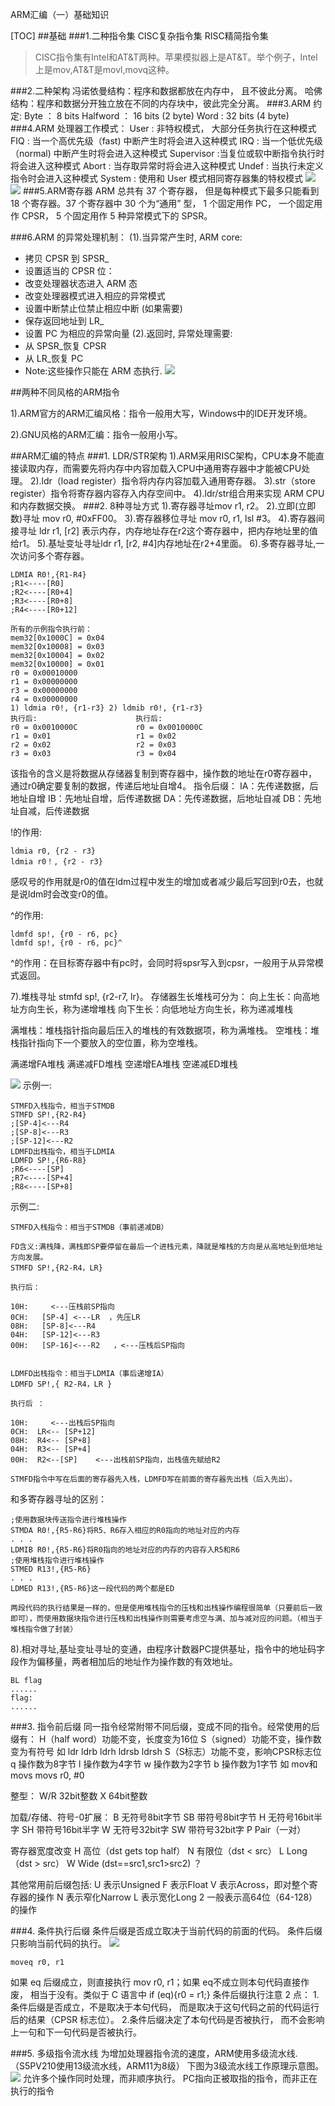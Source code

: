 ARM汇编（一）基础知识

[TOC]
##基础
###1.二种指令集
CISC复杂指令集 
RISC精简指令集

>CISC指令集有Intel和AT&T两种。苹果模拟器上是AT&T。举个例子，Intel上是mov,AT&T是movl,movq这种。
>
###2.二种架构
冯诺依曼结构：程序和数据都放在内存中， 且不彼此分离。
哈佛结构：程序和数据分开独立放在不同的内存块中，彼此完全分离。
###3.ARM 约定:
Byte ： 8 bits
Halfword ： 16 bits (2 byte)
Word : 32 bits (4 byte)
###4.ARM 处理器工作模式：
User : 非特权模式， 大部分任务执行在这种模式
FIQ : 当一个高优先级（fast) 中断产生时将会进入这种模式
IRQ : 当一个低优先级（normal) 中断产生时将会进入这种模式
Supervisor :当复位或软中断指令执行时将会进入这种模式
Abort : 当存取异常时将会进入这种模式
Undef : 当执行未定义指令时会进入这种模式
System : 使用和 User 模式相同寄存器集的特权模式
![](media/15702612031345/2018030214545020.png)
![](media/15702612031345/20180302145501840.png)
###5.ARM寄存器
ARM 总共有 37 个寄存器， 但是每种模式下最多只能看到 18 个寄存器。37 个寄存器中 30 个为“通用” 型， 1 个固定用作 PC， 一个固定用作 CPSR， 5 个固定用作 5 种异常模式下的 SPSR。

###6.ARM 的异常处理机制：
(1).当异常产生时, ARM core:
* 拷贝 CPSR 到 SPSR_<mode>
* 设置适当的 CPSR 位：
* 改变处理器状态进入 ARM 态
* 改变处理器模式进入相应的异常模式
* 设置中断禁止位禁止相应中断 (如果需要)
* 保存返回地址到 LR_<mode>
* 设置 PC 为相应的异常向量
(2).返回时, 异常处理需要:
* 从 SPSR_<mode>恢复 CPSR
* 从 LR_<mode>恢复 PC
* Note:这些操作只能在 ARM 态执行.
![](media/15702612031345/20180302145720984.png)



##两种不同风格的ARM指令

1).ARM官方的ARM汇编风格：指令一般用大写，Windows中的IDE开发环境。

2).GNU风格的ARM汇编：指令一般用小写。

##ARM汇编的特点
###1. LDR/STR架构
1).ARM采用RISC架构，CPU本身不能直接读取内存，而需要先将内存中内容加载入CPU中通用寄存器中才能被CPU处理。
2).ldr（load register）指令将内存内容加载入通用寄存器。
3).str（store register）指令将寄存器内容存入内存空间中。
4).ldr/str组合用来实现 ARM CPU和内存数据交换。
###2. 8种寻址方式
1).寄存器寻址mov r1, r2。
2).立即(立即数)寻址 mov r0, #0xFF00。
3).寄存器移位寻址 mov r0, r1, lsl #3。
4).寄存器间接寻址 ldr r1, [r2] 表示内存，内存地址存在r2这个寄存器中，把内存地址里的值给r1。
5).基址变址寻址ldr r1, [r2, #4]内存地址在r2+4里面。
6).多寄存器寻址,一次访问多个寄存器。
```
LDMIA R0!,{R1-R4}  
;R1<----[R0]
;R2<----[R0+4]
;R3<----[R0+8]
;R4<----[R0+12] 

所有的示例指令执行前：
mem32[0x1000C] = 0x04
mem32[0x10008] = 0x03
mem32[0x10004] = 0x02
mem32[0x10000] = 0x01
r0 = 0x00010000
r1 = 0x00000000
r3 = 0x00000000
r4 = 0x00000000
1) ldmia r0!, {r1-r3} 2) ldmib r0!, {r1-r3}
执行后:                      执行后:
r0 = 0x0010000C             r0 = 0x0010000C
r1 = 0x01                   r1 = 0x02
r2 = 0x02                   r2 = 0x03
r3 = 0x03                   r3 = 0x04      
```
该指令的含义是将数据从存储器复制到寄存器中，操作数的地址在r0寄存器中，通过r0确定要复制的数据，传递后地址自增4。
指令后缀：
IA：先传递数据，后地址自增
IB：先地址自增，后传递数据
DA：先传递数据，后地址自减
DB：先地址自减，后传递数据

!的作用:
```
ldmia r0, {r2 - r3}
ldmia r0！, {r2 - r3}
```
感叹号的作用就是r0的值在ldm过程中发生的增加或者减少最后写回到r0去，也就是说ldm时会改变r0的值。

\^的作用:
```
ldmfd sp!, {r0 - r6, pc}
ldmfd sp!, {r0 - r6, pc}^
```
\^的作用：在目标寄存器中有pc时，会同时将spsr写入到cpsr，一般用于从异常模式返回。

7).堆栈寻址 stmfd sp!, {r2-r7, lr}。
存储器生长堆栈可分为：
向上生长：向高地址方向生长，称为递增堆栈
向下生长：向低地址方向生长，称为递减堆栈

满堆栈：堆栈指针指向最后压入的堆栈的有效数据项，称为满堆栈。
空堆栈：堆栈指针指向下一个要放入的空位置，称为空堆栈。

满递增FA堆栈
满递减FD堆栈
空递增EA堆栈
空递减ED堆栈

![](media/15702612031345/20161121230817312.png)
示例一:
```
STMFD入栈指令，相当于STMDB
STMFD SP!,{R2-R4}                            
;[SP-4]<---R4
;[SP-8]<---R3 
;[SP-12]<---R2   
LDMFD出栈指令，相当于LDMIA
LDMFD SP!,{R6-R8}                
;R6<----[SP]
;R7<----[SP+4]
;R8<----[SP+8]
```
示例二:
```
STMFD入栈指令：相当于STMDB（事前递减DB）

FD含义:满栈降，满栈即SP要停留在最后一个进栈元素，降就是堆栈的方向是从高地址到低地址方向发展。
STMFD SP!,{R2-R4，LR}    

执行后：

10H:     <---压栈前SP指向
0CH:   [SP-4] <---LR  ，先压LR                  
08H:   [SP-8]<---R4
04H:   [SP-12]<---R3 
00H:   [SP-16]<---R2   ，<---压栈后SP指向


LDMFD出栈指令：相当于LDMIA（事后递增IA）
LDMFD SP!,{ R2-R4，LR }     

执行后 ：          

10H:     <---出栈后SP指向
0CH:  LR<-- [SP+12]                  
08H:  R4<-- [SP+8]
04H:  R3<-- [SP+4] 
00H:  R2<--[SP]    <---出栈前SP指向，出栈值先赋给R2

STMFD指令中写在后面的寄存器先入栈，LDMFD写在前面的寄存器先出栈（后入先出）。
```
和多寄存器寻址的区别：
```
;使用数据块传送指令进行堆栈操作
STMDA R0!,{R5-R6}将R5、R6存入相应的R0指向的地址对应的内存
. . .
LDMIB R0!,{R5-R6}将R0指向的地址对应的内存的内容存入R5和R6
;使用堆栈指令进行堆栈操作
STMED R13!,{R5-R6}
. . .
LDMED R13!,{R5-R6}这一段代码的两个都是ED

两段代码的执行结果是一样的，但是使用堆栈指令的压栈和出栈操作编程很简单（只要前后一致即可），而使用数据块指令进行压栈和出栈操作则需要考虑空与满、加与减对应的问题。（相当于堆栈指令做了封装）
```

8).相对寻址,基址变址寻址的变通，由程序计数器PC提供基址，指令中的地址码字段作为偏移量，两者相加后的地址作为操作数的有效地址。 
```  
BL flag
......
flag:
......
```
###3. 指令前后缀
同一指令经常附带不同后缀，变成不同的指令。经常使用的后缀有：
H（half word）功能不变，长度变为16位
S（signed）功能不变，操作数变为有符号
如 ldr ldrb ldrh ldrsb ldrsh
S（S标志）功能不变，影响CPSR标志位
q 操作数为8字节
l 操作数为4字节
w 操作数为2字节
b 操作数为1字节
如 mov和movs movs r0, #0

整型：
W/R 32bit整数
X   64bit整数

加载/存储、符号-0扩展：
B 无符号8bit字节
SB 带符号8bit字节
H 无符号16bit半字
SH 带符号16bit半字
W 无符号32bit字
SW 带符号32bit字
P Pair（一对）

寄存器宽度改变
H 高位（dst gets top half）
N 有限位（dst < src）
L Long （dst > src）
W Wide (dst==src1,src1>src2) ？

其他常用前后缀包括:
U 表示Unsigned
F 表示Float
V 表示Across，即对整个寄存器的操作
N 表示窄化Narrow
L 表示宽化Long
2 一般表示高64位（64-128）的操作

###4. 条件执行后缀
条件后缀是否成立取决于当前代码的前面的代码。
条件后缀只影响当前代码的执行。
![](media/15702612031345/2018030215024222.png)
```
moveq r0, r1 
```
如果 eq 后缀成立，则直接执行 mov r0, r1；如果 eq不成立则本句代码直接作废， 相当于没有。类似于 C 语言中 if (eq){r0 = r1;}
条件后缀执行注意 2 点：
1.条件后缀是否成立，不是取决于本句代码， 而是取决于这句代码之前的代码运行后的结果（CPSR 标志位）。
2.条件后缀决定了本句代码是否被执行， 而不会影响上一句和下一句代码是否被执行。

###5. 多级指令流水线
为增加处理器指令流的速度，ARM使用多级流水线.（S5PV210使用13级流水线，ARM11为8级）
下图为3级流水线工作原理示意图。
![](media/15702612031345/20161121232902243.png)
允许多个操作同时处理，而非顺序执行。
PC指向正被取指的指令，而非正在执行的指令

